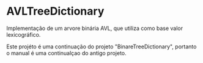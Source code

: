 # AVLTreeDictionary
Implementação de um arvore binária AVL, que utiliza como base valor lexicográfico.

Este projéto é uma continuação do projeto "BinareTreeDictionary", portanto o manual é uma continualçao do antigo projeto.
